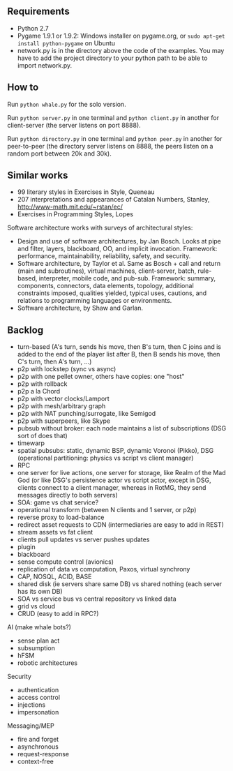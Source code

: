 Requirements
-----

- Python 2.7
- Pygame 1.9.1 or 1.9.2: Windows installer on pygame.org, or `sudo apt-get install python-pygame` on Ubuntu
- network.py is in the directory above the code of the examples. You may have to add the project directory to your python path to be able to import network.py.


How to
----

Run `python whale.py` for the solo version.

Run `python server.py` in one terminal and `python client.py` in another for client-server (the server listens on port 8888).

Run `python directory.py` in one terminal and `python peer.py` in another for peer-to-peer (the directory server listens on 8888, the peers listen on a random port between 20k and 30k).


Similar works
----

- 99 literary styles in Exercises in Style, Queneau
- 207 interpretations and appearances of Catalan Numbers, Stanley, http://www-math.mit.edu/~rstan/ec/
- Exercises in Programming Styles, Lopes

Software architecture works with surveys of architectural styles:
- Design and use of software architectures, by Jan Bosch. Looks at pipe and filter, layers, blackboard, OO, and implicit invocation. Framework: performance, maintainability, reliability, safety, and security.
- Software architecture, by Taylor et al. Same as Bosch + call and return (main and subroutines), virtual machines, client-server, batch, rule-based, interpreter, mobile code, and pub-sub. Framework: summary, components, connectors, data elements, topology, additional constraints imposed, qualities yielded, typical uses, cautions, and relations to programming languages or environments.
- Software architecture, by Shaw and Garlan.


Backlog
----

- turn-based (A's turn, sends his move, then B's turn, then C joins and is added to the end of the player list after B, then B sends his move, then C's turn, then A's turn, ...)
- p2p with lockstep (sync vs async)
- p2p with one pellet owner, others have copies: one "host"
- p2p with rollback
- p2p a la Chord
- p2p with vector clocks/Lamport
- p2p with mesh/arbitrary graph
- p2p with NAT punching/surrogate, like Semigod
- p2p with superpeers, like Skype
- pubsub without broker: each node maintains a list of subscriptions (DSG sort of does that)
- timewarp
- spatial pubsubs: static, dynamic BSP, dynamic Voronoi (Pikko), DSG (operational partitioning: physics vs script vs client manager)
- RPC
- one server for live actions, one server for storage, like Realm of the Mad God (or like DSG's persistence actor vs script actor, except in DSG, clients connect to a client manager, whereas in RotMG, they send messages directly to both servers)
- SOA: game vs chat service?
- operational transform (between N clients and 1 server, or p2p)
- reverse proxy to load-balance 
- redirect asset requests to CDN (intermediaries are easy to add in REST)
- stream assets vs fat client
- clients pull updates vs server pushes updates
- plugin
- blackboard
- sense compute control (avionics)
- replication of data vs computation, Paxos, virtual synchrony
- CAP, NOSQL, ACID, BASE
- shared disk (ie servers share same DB) vs shared nothing (each server has its own DB)
- SOA vs service bus vs central repository vs linked data 
- grid vs cloud
- CRUD (easy to add in RPC?)

AI (make whale bots?)
- sense plan act
- subsumption
- hFSM
- robotic architectures

Security
- authentication
- access control
- injections
- impersonation

Messaging/MEP
- fire and forget
- asynchronous
- request-response
- context-free
